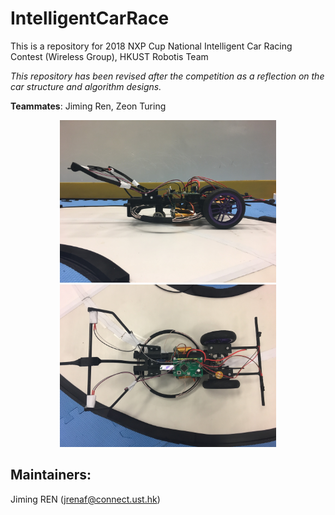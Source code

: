 # IntelligentCarRace
This is a repository for 2018 NXP Cup National Intelligent Car Racing Contest (Wireless Group), HKUST Robotis Team

*This repository has been revised after the competition as a reflection on the car structure and algorithm designs.*

**Teammates**: Jiming Ren, Zeon Turing
<p align="center">
  <img height="260" src="https://github.com/jrenaf/IntelligentCarRace/blob/master/png/sideview.jpg">
  <img height="260" src="https://github.com/jrenaf/IntelligentCarRace/blob/master/png/topview.jpg">
</p>

## Maintainers:
Jiming REN (jrenaf@connect.ust.hk)

